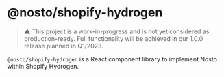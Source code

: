 # @nosto/shopify-hydrogen

> :warning: This project is a work-in-progress and is not yet considered as production-ready. Full functionality will be achieved in our 1.0.0 release planned in Q1/2023.

`@nosto/shopify-hydrogen` is a React component library to implement Nosto within Shopify Hydrogen.
